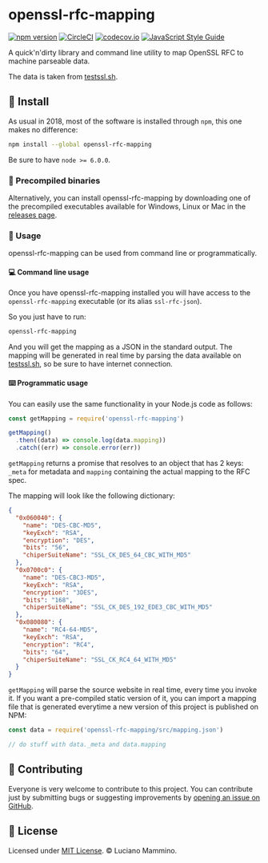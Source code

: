 # openssl-rfc-mapping

[![npm version](https://badge.fury.io/js/openssl-rfc-mapping.svg)](http://badge.fury.io/js/openssl-rfc-mapping)
[![CircleCI](https://circleci.com/gh/lmammino/openssl-rfc-mapping.svg?style=shield)](https://circleci.com/gh/lmammino/openssl-rfc-mapping)
[![codecov.io](https://codecov.io/gh/lmammino/openssl-rfc-mapping/coverage.svg?branch=master)](https://codecov.io/gh/lmammino/openssl-rfc-mapping)
[![JavaScript Style Guide](https://img.shields.io/badge/code_style-standard-brightgreen.svg)](https://standardjs.com)

A quick'n'dirty library and command line utility to map OpenSSL RFC to machine parseable data.

The data is taken from [testssl.sh](https://testssl.sh/openssl-rfc.mapping.html).


## 💽 Install

As usual in 2018, most of the software is installed through `npm`, this one makes no difference:

```bash
npm install --global openssl-rfc-mapping
```

Be sure to have `node >= 6.0.0`.


### 💾 Precompiled binaries

Alternatively, you can install openssl-rfc-mapping by downloading one of the precompiled executables available for Windows, Linux or Mac in the [releases page](https://github.com/lmammino/openssl-rfc-mapping/releases).


### 🦔 Usage

openssl-rfc-mapping can be used from command line or programmatically.


#### 💻 Command line usage

Once you have openssl-rfc-mapping installed you will have access to the `openssl-rfc-mapping` executable (or its alias `ssl-rfc-json`).

So you just have to run:

```bash
openssl-rfc-mapping
```

And you will get the mapping as a JSON in the standard output. The mapping will be generated
in real time by parsing the data available on [testssl.sh](https://testssl.sh/openssl-rfc.mapping.html), so be sure to have internet connection.


#### ⌨️ Programmatic usage

You can easily use the same functionality in your Node.js code as follows:

```javascript
const getMapping = require('openssl-rfc-mapping')

getMapping()
  .then((data) => console.log(data.mapping))
  .catch((err) => console.error(err))
```

`getMapping` returns a promise that resolves to an object that has 2 keys:
`_meta` for metadata and `mapping` containing the actual mapping to the RFC spec.

The mapping will look like the following dictionary:

```json
{
  "0x060040": {
    "name": "DES-CBC-MD5",
    "keyExch": "RSA",
    "encryption": "DES",
    "bits": "56",
    "chiperSuiteName": "SSL_CK_DES_64_CBC_WITH_MD5"
  },
  "0x0700c0": {
    "name": "DES-CBC3-MD5",
    "keyExch": "RSA",
    "encryption": "3DES",
    "bits": "168",
    "chiperSuiteName": "SSL_CK_DES_192_EDE3_CBC_WITH_MD5"
  },
  "0x080080": {
    "name": "RC4-64-MD5",
    "keyExch": "RSA",
    "encryption": "RC4",
    "bits": "64",
    "chiperSuiteName": "SSL_CK_RC4_64_WITH_MD5"
  }
}
```

`getMapping` will parse the source website in real time, every time you invoke it.
If you want a pre-compiled static version of it, you can import a mapping file that is
generated everytime a new version of this project is published on NPM:

```javascript
const data = require('openssl-rfc-mapping/src/mapping.json')

// do stuff with data._meta and data.mapping
```

## 👯‍ Contributing

Everyone is very welcome to contribute to this project.
You can contribute just by submitting bugs or suggesting improvements by
[opening an issue on GitHub](https://github.com/lmammino/openssl-rfc-mapping/issues).


## 🤦‍ License

Licensed under [MIT License](https://github.com/lmammino/openssl-rfc-mapping/LICENSE). © Luciano Mammino.
